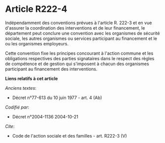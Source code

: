 # Article R222-4

Indépendamment des conventions prévues à l'article R. 222-3 et en vue d'assurer la coordination des interventions et de leur
financement, le département peut conclure une convention avec les organismes de sécurité sociale, les autres organismes ou
services participant au financement et le ou les organismes employeurs. 

Cette convention fixe les principes concourant à l'action commune et les obligations respectives des parties signataires dans
le respect des règles de compétence et de gestion qui s'imposent à chacun des organismes participant au financement des
interventions.

**Liens relatifs à cet article**

_Anciens textes_:

  - Décret n°77-613 du 10 juin 1977 - art. 4 (Ab)

_Codifié par_:

  - Décret n°2004-1136 2004-10-21

_Cite_:

  - Code de l'action sociale et des familles - art. R222-3 (V)
